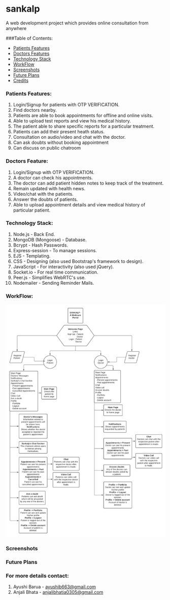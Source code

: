 # sankalp
A web development project which provides online consultation from anywhere
  
###Table of Contents:
* [Patients Features](#Patients-Feature)<br/>
* [Doctors Features](#Doctors-Feature)<br/>
* [Technology Stack](#Technology-Stack)<br/>
* [WorkFlow](#Workflow)<br/>
* [Screenshots](#Screenshots)<br/>
* [Future Plans](#Future-Plans)<br/>
* [Credits](#Credits)  <br/>
  
  
### Patients Features:   
1. Login/Signup for patients with OTP VERIFICATION. <br/>
2. Find doctors nearby. <br/>
3. Patients are able to book appointments for offline and online
visits. <br/>
4. Able to upload test reports and view his medical history. <br/>
5. The patient able to share specific reports for a particular
treatment. <br/>
6. Patients can add their present heath status. <br/>
7. Consultation on audio/video and chat with the doctor.<br/>
8. Can ask doubts without booking appointment
9. Can discuss on public chatroom

### Doctors Feature:   
1. Login/Signup with OTP VERIFICATION.<br/>
2. A doctor can check his appointments.<br/>
3. The doctor can add patient hidden notes to keep track of the
treatment.<br/>   
4. Remain updated with health news. <br/>   
5. Video/chat with the patients. <br/>   
6. Answer the doubts of patients.<br/>   
7. Able to upload appointment details and view medical history of particular patient. <br/>   

### Technology Stack:   
1. Node.js - Back End. <br/>  
2. MongoDB (Mongoose) - Database. <br/>  
3. Bcrypt - Hash Passwords. <br/>  
4. Express-session - To manage sessions. <br/>  
5. EJS - Templating. <br/>  
6. CSS - Designing (also used Bootstrap's framework to design).<br/>  
7. JavaScript - For interactivity (also used jQuery). <br/>  
8. Socket.io - For real time communication. <br/>  
9. Peer.js - Simplifies WebRTC's use. <br/>  
10. Nodemailer - Sending Reminder Mails. <br/>   

### WorkFlow:  
![Workflow](https://github.com/ayushib01/sankalp/blob/main/workflow.jpeg)  
    
### Screenshots


### Future Plans
  
### For more details contact:
1. Ayushi Barua - ayushib663@gmail.com 
2. Anjali Bhata - anjalibhatia0305@gmail.com  
